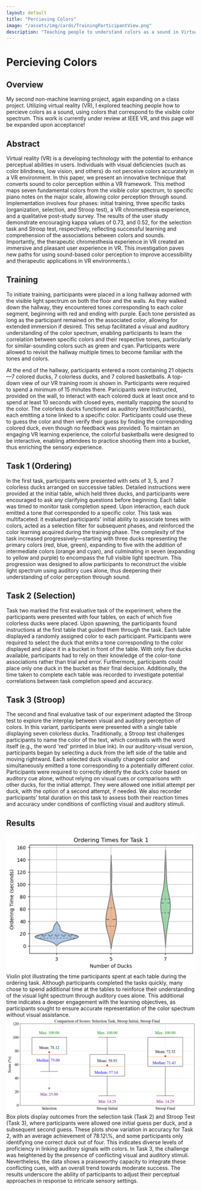 ```yaml
---
layout: default
title: "Percieving Colors"
image: "/assets/img/cards/TrainingParticipantView.png"
description: "Teaching people to understand colors as a sound in Virtual Reality."
---
```

# Percieving Colors

## Overview
My second non-machine learning project, again expanding on a class project. Utilizing virtual reality (VR), I explored teaching people how to percieve colors as a sound, using colors that correspond to the visible color spectrum. This work is currently under review at IEEE VR, and this page will be expanded upon acceptance!

## Abstract
Virtual reality (VR) is a developing technology with the potential to enhance perceptual abilities in users. Individuals with visual deficiencies (such as color blindness, low vision, and others) do not perceive colors accurately in a VR environment. In this paper, we present an innovative technique that converts sound to color perception within a VR framework. This method maps seven fundamental colors from the visible color spectrum, to specific piano notes on the major scale, allowing color perception through sound. Implementation involves four phases: initial training, three specific tasks (organization, selection, and Stroop test), a VR chromesthesia experience, and a qualitative post-study survey. The results of the user study demonstrate encouraging kappa values of 0.73, and 0.52, for the selection task and Stroop test, respectively, reflecting successful learning and comprehension of the associations between colors and sounds. Importantly, the therapeutic chromesthesia experience in VR created an immersive and pleasant user experience in VR. This investigation paves new paths for using sound-based color perception to improve accessibility and therapeutic applications in VR environments.\

## Training
To initiate training, participants were placed in a long hallway adorned with the visible light spectrum on both the floor and the walls. As they walked down the hallway, they encountered tones corresponding to each color segment, beginning with red and ending with purple. Each tone persisted as long as the participant remained on the associated color, allowing for extended immersion if desired. This setup facilitated a visual and auditory understanding of the color spectrum, enabling participants to learn the correlation between specific colors and their respective tones, particularly for similar-sounding colors such as green and cyan. Participants were allowed to revisit the hallway multiple times to become familiar with the tones and colors. 

At the end of the hallway, participants entered a room containing 21 objects—7 colored ducks, 7 colorless ducks, and 7 colored basketballs. A top-down view of our VR training room is shown in. Participants were required to spend a minimum of 15 minutes there. Paricipants were instructed, provided on the wall, to interact with each colored duck at least once and to spend at least 10 seconds with closed eyes, mentally mapping the sound to the color. The colorless ducks functioned as auditory \textit{flashcards}, each emitting a tone linked to a specific color. Participants could use these to guess the color and then verify their guess by finding the corresponding colored duck, even though no feedback was provided. To maintain an engaging VR learning experience, the colorful basketballs were designed to be interactive, enabling attendees to practice shooting them into a bucket, thus enriching the sensory experience.

## Task 1 (Ordering)
In the first task, participants were presented with sets of 3, 5, and 7 colorless ducks arranged on successive tables. Detailed instructions were provided at the initial table, which held three ducks, and participants were encouraged to ask any clarifying questions before beginning. Each table was timed to monitor task completion speed. Upon interaction, each duck emitted a tone that corresponded to a specific color. This task was multifaceted: it evaluated participants' initial ability to associate tones with colors, acted as a selection filter for subsequent phases, and reinforced the color learning acquired during the training phase. The complexity of the task increased progressively—starting with three ducks representing the primary colors (red, blue, green), expanding to five with the addition of intermediate colors (orange and cyan), and culminating in seven (expanding to yellow and purple) to encompass the full visible light spectrum. This progression was designed to allow participants to reconstruct the visible light spectrum using auditory cues alone, thus deepening their understanding of color perception through sound. 

## Task 2 (Selection)
Task two marked the first evaluative task of the experiment, where the participants were presented with four tables, on each of which five colorless ducks were placed. Upon spawning, the participants found instructions at the first table that guided them through the task. Each table displayed a randomly assigned color to each participant. Participants were required to select the duck that emits a tone corresponding to the color displayed and place it in a bucket in front of the table. With only five ducks available, participants had to rely on their knowledge of the color-tone associations rather than trial and error. Furthermore, participants could place only one duck in the bucket as their final decision. Additionally, the time taken to complete each table was recorded to investigate potential correlations between task completion speed and accuracy.

## Task 3 (Stroop)
The second and final evaluative task of our experiment adapted the Stroop test to explore the interplay between visual and auditory perception of colors. In this variant, participants were presented with a single table displaying seven colorless ducks. Traditionally, a Stroop test challenges participants to name the color of the text, which contrasts with the word itself (e.g., the word 'red' printed in blue ink). In our auditory-visual version, participants began by selecting a duck from the left side of the table and moving rightward. Each selected duck visually changed color and simultaneously emitted a tone corresponding to a potentially different color. Participants were required to correctly identify the duck’s color based on auditory cue alone, without relying on visual cues or comparisons with other ducks, for the initial attempt. They were allowed one initial attempt per duck, with the option of a second attempt, if needed. We also recorder participants’ total duration on this task to assess both their reaction times and accuracy under conditions of conflicting visual and auditory stimuli.

## Results 
<img src="/assets/img/colors/task1times.png" alt="Colors Times"/>
Violin plot illustrating the time participants spent at each table during the ordering task. Although participants completed the tasks quickly, many chose to spend additional time at the tables to reinforce their understanding of the visual light spectrum through auditory cues alone. This additional time indicates a deeper engagement with the learning objectives, as participants sought to ensure accurate representation of the color spectrum without visual assistance.

<img src="/assets/img/colors/task23scoresBigger.png" alt="Task 2 and 3 Scores"/>
Box plots display outcomes from the selection task (Task 2) and Stroop Test (Task 3), where participants were allowed one initial guess per duck, and a subsequent second guess. These plots show variation in accuracy for Task 2, with an average achievement of 78.12\%, and some participants only identifying one correct duck out of four. This indicates diverse levels of proficiency in linking auditory signals with colors. In Task 3, the challenge was heightened by the presence of conflicting visual and auditory stimuli. Nevertheless, the data shows a praiseworthy capacity to integrate these conflicting cues, with an overall trend towards moderate success. The results underscore the ability of participants to adjust their perceptual approaches in response to intricate sensory settings.
